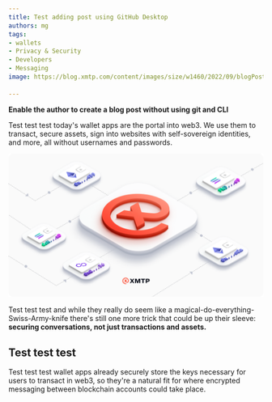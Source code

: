 ```yaml
---
title: Test adding post using GitHub Desktop
authors: mg
tags:
- wallets
- Privacy & Security
- Developers
- Messaging
image: https://blog.xmtp.com/content/images/size/w1460/2022/09/blogPost-2.png

---
```

**Enable the author to create a blog post without using git and CLI**

Test test test today's wallet apps are the portal into web3. We use them to transact, secure assets, sign into websites with self-sovereign identities, and more, all without usernames and passwords.

![](/blog/uploads/blogpost-2.png)

<!--truncate-->

Test test test and while they really do seem like a magical-do-everything-Swiss-Army-knife there's still one more trick that could be up their sleeve: **securing conversations, not just transactions and assets.**

## Test test test

Test test test wallet apps already securely store the keys necessary for users to transact in web3, so they're a natural fit for where encrypted messaging between blockchain accounts could take place.